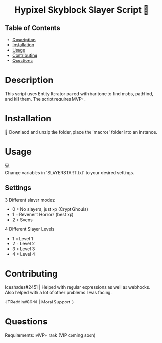 <h1 align="center">Hypixel Skyblock Slayer Script 👋</h1>
 
 
## Table of Contents
- [Description](#description)
- [Installation](#installation)
- [Usage](#usage)
- [Contributing](#contributing)
- [Questions](#questions) 
 
 
# Description
This script uses Entity Iterator paired with baritone to find mobs, pathfind, and kill them. The script requires MVP+.
# Installation
💾 
Downlaod and unzip the folder, place the 'macros' folder into an instance.


# Usage
💻  
Change variables in 'SLAYERSTART.txt' to your desired settings.
## Settings

3 Different slayer modes: 
- 0 = No slayers, just xp (Crypt Ghouls)
- 1 = Revenent Horrors (best xp)
- 2 = Svens

4 Different Slayer Levels
- 1 = Level 1
- 2 = Level 2 
- 3 = Level 3
- 4 = Level 4

# Contributing
Iceshades#2451 | Helped with regular expressions as well as webhooks. Also helped with a lot of other problems I was facing.

JTReddin#8648 | Moral Support :)

# Questions

Requirements: MVP+ rank (VIP coming soon)


